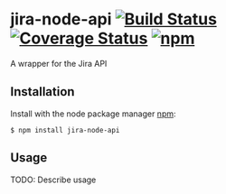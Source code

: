 # jira-node-api [![Build Status](https://travis-ci.org/andypattenden/node-jira-api.svg?branch=master)](https://travis-ci.org/andypattenden/node-jira-api) [![Coverage Status](https://coveralls.io/repos/github/andypattenden/node-jira-api/badge.svg?branch=master)](https://coveralls.io/github/andypattenden/node-jira-api?branch=master) [![npm](https://img.shields.io/npm/v/jira-node-api.svg)]()

A wrapper for the Jira API

## Installation

Install with the node package manager [npm](http://npmjs.org):

	$ npm install jira-node-api


## Usage

TODO: Describe usage
